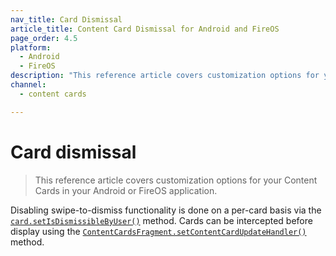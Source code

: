 ```yaml
---
nav_title: Card Dismissal
article_title: Content Card Dismissal for Android and FireOS
page_order: 4.5
platform: 
  - Android
  - FireOS
description: "This reference article covers customization options for your Content Cards in your Android or FireOS application."
channel:
  - content cards

---
```


# Card dismissal

> This reference article covers customization options for your Content Cards in your Android or FireOS application.

Disabling swipe-to-dismiss functionality is done on a per-card basis via the [`card.setIsDismissibleByUser()`][48] method. Cards can be intercepted before display using the [`ContentCardsFragment.setContentCardUpdateHandler()`][45] method.

[45]: https://braze-inc.github.io/braze-android-sdk/kdoc/braze-android-sdk/com.braze.ui.contentcards/-content-cards-fragment/set-content-card-update-handler.html
[48]: https://braze-inc.github.io/braze-android-sdk/kdoc/braze-android-sdk/com.braze.enums/-card-key/index.html#285743463%2FClasslikes%2F-1725759721

